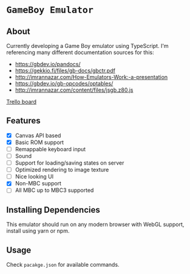 # `GameBoy Emulator`

## About

Currently developing a Game Boy emulator using TypeScript. I'm referencing many different documentation sources for this:

- https://gbdev.io/pandocs/
- https://gekkio.fi/files/gb-docs/gbctr.pdf
- http://imrannazar.com/How-Emulators-Work:-a-presentation
- https://gbdev.io/gb-opcodes/optables/
- http://imrannazar.com/content/files/jsgb.z80.js

[Trello board](https://app.gitkraken.com/glo/board/YCdEVytKOgBi1bHO)

## Features

- [x] Canvas API based
- [x] Basic ROM support
- [ ] Remappable keyboard input
- [ ] Sound
- [ ] Support for loading/saving states on server
- [ ] Optimized rendering to image texture
- [ ] Nice looking UI
- [x] Non-MBC support
- [ ] All MBC up to MBC3 supported

## Installing Dependencies

This emulator should run on any modern browser with WebGL support, install using yarn or npm.

## Usage

Check `pacakge.json` for available commands.
